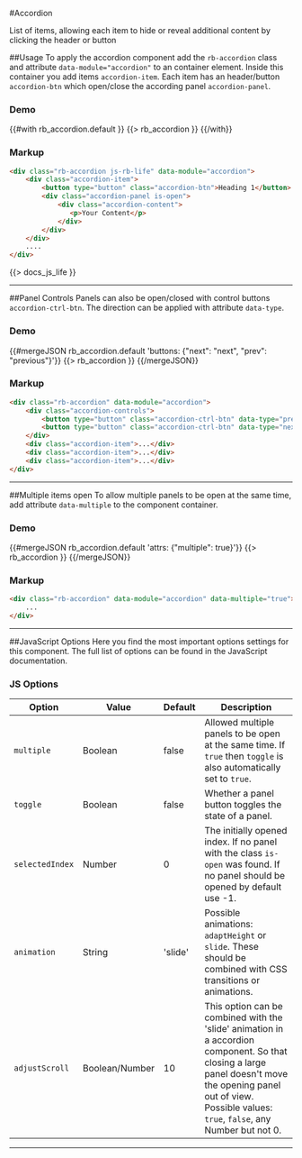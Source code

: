 #Accordion
<p class="docs-intro">List of items, allowing each item to hide or reveal additional content by clicking the header or button</p>

##Usage
To apply the accordion component add the `rb-accordion` class and attribute `data-module="accordion"` to an container element.
Inside this container you add items `accordion-item`. Each item has an header/button `accordion-btn` which open/close the according panel `accordion-panel`.


<h3 class="docs-example-title">Demo</h3>
<div class="docs-example">
	{{#with rb_accordion.default }}
		{{> rb_accordion }}
	{{/with}}
</div>


<h3 class="docs-example-title">Markup</h3>

```html
<div class="rb-accordion js-rb-life" data-module="accordion">
    <div class="accordion-item">
        <button type="button" class="accordion-btn">Heading 1</button>
        <div class="accordion-panel is-open">
            <div class="accordion-content">
               <p>Your Content</p>
            </div>
        </div>
    </div>
    ....
</div>
```

{{> docs_js_life }}

<hr>

##Panel Controls
Panels can also be open/closed with control buttons `accordion-ctrl-btn`. The direction can be applied with attribute `data-type`.

<h3 class="docs-example-title">Demo</h3>
<div class="docs-example">
	{{#mergeJSON rb_accordion.default 'buttons: {"next": "next", "prev": "previous"}'}}
		{{> rb_accordion }}
	{{/mergeJSON}}
</div>


<h3 class="docs-example-title">Markup</h3>

```html
<div class="rb-accordion" data-module="accordion">
    <div class="accordion-controls">
        <button type="button" class="accordion-ctrl-btn" data-type="prev">prev</button>
        <button type="button" class="accordion-ctrl-btn" data-type="next">next</button>
    </div>
    <div class="accordion-item">...</div>
    <div class="accordion-item">...</div>
    <div class="accordion-item">...</div>
</div>
``` 

<hr>

##Multiple items open
To allow multiple panels to be open at the same time, add attribute `data-multiple` to the component container.


<h3 class="docs-example-title">Demo</h3>
<div class="docs-example">
	{{#mergeJSON rb_accordion.default 'attrs: {"multiple": true}'}}
		{{> rb_accordion }}
	{{/mergeJSON}}
</div>


<h3 class="docs-example-title">Markup</h3>

```html
<div class="rb-accordion" data-module="accordion" data-multiple="true">
    ...
</div>
```

<hr>

##JavaScript Options
Here you find the most important options settings for this component. The full list of options can be found in the JavaScript documentation.

<h3 class="docs-example-title">JS Options</h3>

| Option | Value | Default | Description |
| ------------- | ------------- | ------------- | ------------- |
| `multiple`  | Boolean | false | Allowed multiple panels to be open at the same time. If `true` then `toggle` is also automatically set to `true`. |
| `toggle`  | Boolean | false | Whether a panel button toggles the state of a panel. |
| `selectedIndex`  | Number | 0 | The initially opened index. If no panel with the class `is-open` was found. If no panel should be opened by default use -1. |
| `animation`  | String | 'slide' | Possible animations: `adaptHeight` or `slide`. These should be combined with CSS transitions or animations. |
| `adjustScroll`  | Boolean/Number | 10 | This option can be combined with the 'slide' animation in a accordion component. So that closing a large panel doesn't move the opening panel out of view. Possible values: `true`, `false`, any Number but not 0. |

<hr>

